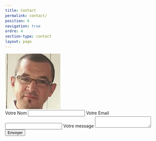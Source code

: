 ```yaml
---
title: Contact
permalink: contact/
position: 6
navigation: true
ordre: 4
section-type: contact
layout: page
---
```


<img class="intro-author" src="/img/author.png" alt="moi">

<br>

<form action="https://formspree.io/chotardconseil@cccohesion.com" method="POST">
    <label for="name">Votre Nom</label>
    <input type="text" name="nom">
    <label for="email">Votre Email</label>
    <input type="email" name="email">
    <label for="texte">Votre message</label>
    <textarea name="texte"></textarea>
    <button type="submit">Envoyer</button>
</form>